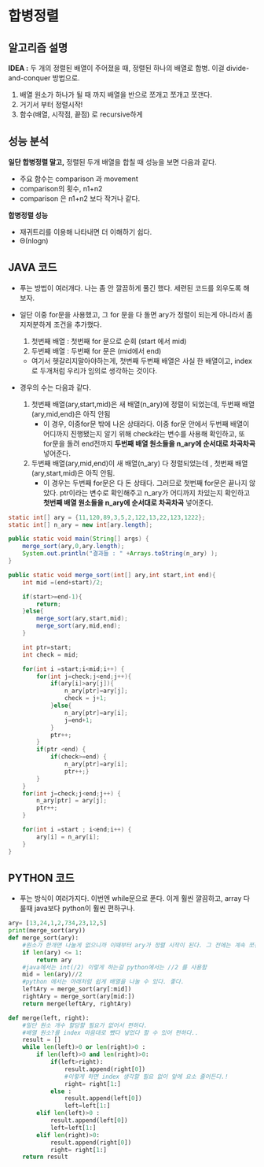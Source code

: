 # 합병정렬

## **알고리즘 설명**

**IDEA :** 두 개의 정렬된 배열이 주어졌을 때, 정렬된 하나의 배열로 합병. 이걸 divide-and-conquer 방법으로.

1. 배열 원소가 하나가 될 때 까지 배열을 반으로 쪼개고 쪼개고 쪼갠다.
2. 거기서 부터 정렬시작! 
3. 함수(배열, 시작점, 끝점) 로 recursive하게 

## **성능 분석**

**일단 합병정렬 말고,** 정렬된 두개 배열을 합칠 때 성능을 보면 다음과 같다. 

- 주요 함수는 comparison 과 movement
- comparison의 횟수, n1+n2
- comparison 은 n1+n2 보다 작거나 같다.

**합병정렬 성능**

- 재귀트리를 이용해 나타내면 더 이해하기 쉽다.
- Θ(nlogn)

## **JAVA 코드**

- 푸는 방법이 여러개다. 나는 좀 안 깔끔하게 풀긴 했다. 세련된 코드를 외우도록 해보자.

- 일단 이중 for문을 사용했고, 그 for 문을 다 돌면 ary가 정렬이 되는게 아니라서 좀 지저분하게 조건을 추가했다.

  1. 첫번째 배열 : 첫번째 for 문으로 순회 (start 에서 mid)
  2. 두번째 배열 : 두번째 for 문은 (mid에서 end)

  - 여기서 헷갈리지말아야하는게, 첫번째 두번째 배열은 사실 한 배열이고, index로 두개처럼 우리가 임의로 생각하는 것이다.

- 경우의 수는 다음과 같다. 

  1. 첫번째 배열(ary,start,mid)은 새 배열(n_ary)에 정렬이 되었는데, 두번째 배열(ary,mid,end)은 아직 안됨  
     - 이 경우, 이중for문 밖에 나온 상태라다. 이중 for문 안에서 두번째 배열이 어디까지 진행됐는지 알기 위해 check라는 변수를 사용해 확인하고, 또 for문을 돌려 end전까지 **두번째 배열 원소들을 n_ary에 순서대로 차곡차곡** 넣어준다.
  2. 두번째 배열(ary,mid,end)이 새 배열(n_ary) 다 정렬되었는데 , 첫번째 배열(ary,start,mid)은 아직 안됨.
     - 이 경우는 두번째 for문은 다 돈 상태다. 그러므로 첫번째 for문은 끝나지 않았다. ptr이라는 변수로 확인해주고 n_ary가 어디까지 차있는지 확인하고 **첫번째 배열 원소들을 n_ary에 순서대로 차곡차곡** 넣어준다.

```java
static int[] ary = {11,120,89,3,5,2,122,13,22,123,1222};
static int[] n_ary = new int[ary.length];

public static void main(String[] args) {
    merge_sort(ary,0,ary.length);
    System.out.println("결과들 : " +Arrays.toString(n_ary) );
}

public static void merge_sort(int[] ary,int start,int end){
    int mid =(end+start)/2;

    if(start>=end-1){
        return;
    }else{
        merge_sort(ary,start,mid);
        merge_sort(ary,mid,end);
    }

    int ptr=start;
    int check = mid;

    for(int i =start;i<mid;i++) {
        for(int j=check;j<end;j++){
            if(ary[i]>ary[j]){
                n_ary[ptr]=ary[j];
                check = j+1;
            }else{
                n_ary[ptr]=ary[i];
                j=end+1;
            }
            ptr++;
        }
        if(ptr <end) {
            if(check>=end) {
                n_ary[ptr]=ary[i];
                ptr++;}
        }
    }
    for(int j=check;j<end;j++) {
        n_ary[ptr] = ary[j];
        ptr++;
    }

    for(int i =start ; i<end;i++) {
        ary[i] = n_ary[i];
    }	
}
```

## **PYTHON 코드**

- 푸는 방식이 여러가지다. 이번엔 while문으로 푼다. 이게 훨씬 깔끔하고, array 다룰때 java보다 python이 훨씬 편하구나.

```python
ary= [13,24,1,2,734,23,12,5]
print(merge_sort(ary))
def merge_sort(ary):
    #원소가 한개면 나눌게 없으니까 이때부터 ary가 정렬 시작이 된다. 그 전에는 계속 쪼갬
    if len(ary) <= 1:
        return ary
    #java에서는 int(/2) 이렇게 하는걸 python에서는 //2 를 사용함
    mid = len(ary)//2
    #python 에서는 아래처럼 쉽게 배열을 나눌 수 있다. 좋다.
    leftAry = merge_sort(ary[:mid])
    rightAry = merge_sort(ary[mid:])
    return merge(leftAry, rightAry)

def merge(left, right):
    #일단 원소 개수 할당할 필요가 없어서 편하다. 
    #배열 원소?를 index 마음대로 뺐다 넣었다 할 수 있어 편하다..
    result = []
    while len(left)>0 or len(right)>0 :
        if len(left)>0 and len(right)>0:
            if(left>right):
                result.append(right[0])
                #이렇게 하면 index 생각할 필요 없이 앞에 요소 줄어든다.!
                right= right[1:]
            else :
                result.append(left[0])
                left=left[1:]
        elif len(left)>0 :
            result.append(left[0])
            left=left[1:]
        elif len(right)>0:
            result.append(right[0])
            right= right[1:]            
    return result
```

